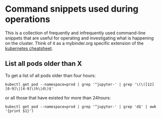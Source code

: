 # Command snippets used during operations

This is a collection of frequently and infrequently used command-line snippets
that are useful for operating and investigating what is happening on the
cluster. Think of it as a mybinder.org specific extension of the [kubernetes
cheatsheet](https://kubernetes.io/docs/reference/kubectl/cheatsheet/).


## List all pods older than X

To get a list of all pods older than four hours:
```
kubectl get pod --namespace=prod | grep '^jupyter-' | grep '\(\([12][0-9]\|[4-9]\)h\|d\)$'
```

or all those that have existed for more than 24hours:
```
kubectl get pod --namespace=prod | grep '^jupyter-' | grep 'd$' | awk '{print $1}')
```
